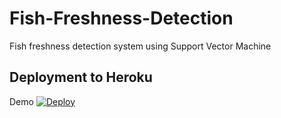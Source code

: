 # Fish-Freshness-Detection
Fish freshness detection system using Support Vector Machine

## Deployment to Heroku
Demo 
[![Deploy](https://www.herokucdn.com/deploy/button.svg)](https://fish-freshness-detection.herokuapp.com/)
